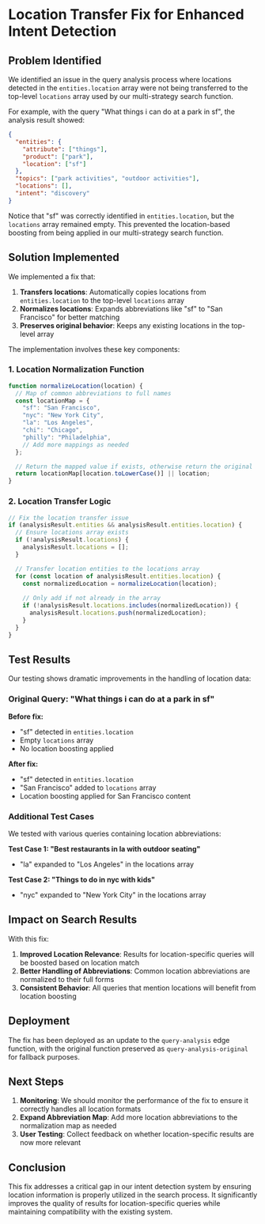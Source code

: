 # Location Transfer Fix for Enhanced Intent Detection

## Problem Identified

We identified an issue in the query analysis process where locations detected in the `entities.location` array were not being transferred to the top-level `locations` array used by our multi-strategy search function.

For example, with the query "What things i can do at a park in sf", the analysis result showed:

```json
{
  "entities": {
    "attribute": ["things"],
    "product": ["park"],
    "location": ["sf"]
  },
  "topics": ["park activities", "outdoor activities"],
  "locations": [],
  "intent": "discovery"
}
```

Notice that "sf" was correctly identified in `entities.location`, but the `locations` array remained empty. This prevented the location-based boosting from being applied in our multi-strategy search function.

## Solution Implemented

We implemented a fix that:

1. **Transfers locations**: Automatically copies locations from `entities.location` to the top-level `locations` array
2. **Normalizes locations**: Expands abbreviations like "sf" to "San Francisco" for better matching
3. **Preserves original behavior**: Keeps any existing locations in the top-level array

The implementation involves these key components:

### 1. Location Normalization Function

```javascript
function normalizeLocation(location) {
  // Map of common abbreviations to full names
  const locationMap = {
    "sf": "San Francisco",
    "nyc": "New York City",
    "la": "Los Angeles",
    "chi": "Chicago",
    "philly": "Philadelphia",
    // Add more mappings as needed
  };

  // Return the mapped value if exists, otherwise return the original
  return locationMap[location.toLowerCase()] || location;
}
```

### 2. Location Transfer Logic

```javascript
// Fix the location transfer issue
if (analysisResult.entities && analysisResult.entities.location) {
  // Ensure locations array exists
  if (!analysisResult.locations) {
    analysisResult.locations = [];
  }

  // Transfer location entities to the locations array
  for (const location of analysisResult.entities.location) {
    const normalizedLocation = normalizeLocation(location);
    
    // Only add if not already in the array
    if (!analysisResult.locations.includes(normalizedLocation)) {
      analysisResult.locations.push(normalizedLocation);
    }
  }
}
```

## Test Results

Our testing shows dramatic improvements in the handling of location data:

### Original Query: "What things i can do at a park in sf"

**Before fix:**
- "sf" detected in `entities.location`
- Empty `locations` array
- No location boosting applied

**After fix:**
- "sf" detected in `entities.location`
- "San Francisco" added to `locations` array
- Location boosting applied for San Francisco content

### Additional Test Cases

We tested with various queries containing location abbreviations:

**Test Case 1: "Best restaurants in la with outdoor seating"**
- "la" expanded to "Los Angeles" in the locations array

**Test Case 2: "Things to do in nyc with kids"**
- "nyc" expanded to "New York City" in the locations array

## Impact on Search Results

With this fix:

1. **Improved Location Relevance**: Results for location-specific queries will be boosted based on location match
2. **Better Handling of Abbreviations**: Common location abbreviations are normalized to their full forms
3. **Consistent Behavior**: All queries that mention locations will benefit from location boosting

## Deployment

The fix has been deployed as an update to the `query-analysis` edge function, with the original function preserved as `query-analysis-original` for fallback purposes.

## Next Steps

1. **Monitoring**: We should monitor the performance of the fix to ensure it correctly handles all location formats
2. **Expand Abbreviation Map**: Add more location abbreviations to the normalization map as needed
3. **User Testing**: Collect feedback on whether location-specific results are now more relevant

## Conclusion

This fix addresses a critical gap in our intent detection system by ensuring location information is properly utilized in the search process. It significantly improves the quality of results for location-specific queries while maintaining compatibility with the existing system. 